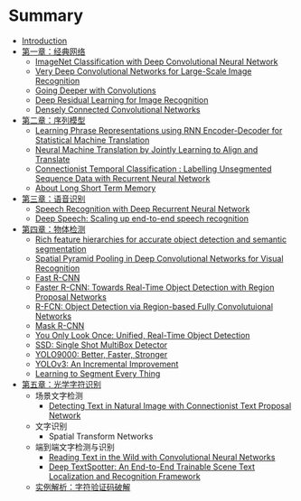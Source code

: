 # Summary

* [Introduction](README.md)
* [第一章：经典网络](di-yi-zhang-ff1a-jing-dian-wang-luo.md)
  * [ImageNet Classification with Deep Convolutional Neural Network](di-yi-zhang-ff1a-jing-dian-wang-luo/imagenet-classification-with-deep-convolutional-neural-networks.md)
  * [Very Deep Convolutional Networks for Large-Scale Image Recognition](di-yi-zhang-ff1a-jing-dian-wang-luo/very-deep-convolutional-networks-for-large-scale-image-recognition.md)
  * [Going Deeper with Convolutions](di-yi-zhang-ff1a-jing-dian-wang-luo/going-deeper-with-convolutions.md)
  * [Deep Residual Learning for Image Recognition](di-yi-zhang-ff1a-jing-dian-wang-luo/deep-residual-learning-for-image-recognition.md)
  * [Densely Connected Convolutional Networks](di-yi-zhang-ff1a-jing-dian-wang-luo/densely-connected-convolutional-networks.md)
* [第二章：序列模型](di-er-zhang-ff1a-xu-lie-mo-xing.md)
  * [Learning Phrase Representations using RNN Encoder-Decoder for Statistical Machine Translation](di-er-zhang-ff1a-xu-lie-mo-xing/learning-phrase-representations-using-rnn-encoder-decoder-for-statistical-machine-translation.md)
  * [Neural Machine Translation by Jointly Learning to Align and Translate ](di-er-zhang-ff1a-xu-lie-mo-xing/neural-machine-translation-by-jointly-learning-to-align-and-translate.md)
  * [Connectionist Temporal Classification : Labelling Unsegmented Sequence Data with Recurrent Neural Network](di-er-zhang-ff1a-xu-lie-mo-xing/connectionist-temporal-classification-labelling-unsegmented-sequence-data-with-recurrent-neural-networks.md)
  * [About Long Short Term Memory](di-er-zhang-ff1a-xu-lie-mo-xing/about-long-short-term-memory.md)
* [第三章：语音识别](di-san-zhang-ff1a-yu-yin-shi-bie.md)
  * [Speech Recognition with Deep Recurrent Neural Network](di-san-zhang-ff1a-yu-yin-shi-bie/speech-recognition-with-deep-recurrent-neural-network.md)
  * [Deep Speech: Scaling up end-to-end speech recognition](di-san-zhang-ff1a-yu-yin-shi-bie/deep-speech-scaling-up-end-to-end-speech-recognition.md)
* [第四章：物体检测](chapter1.md)
  * [Rich feature hierarchies for accurate object detection and semantic segmentation](chapter1/rich-feature-hierarchies-for-accurate-object-detection-and-semantic-segmentation.md)
  * [Spatial Pyramid Pooling in Deep Convolutional Networks for Visual Recognition](chapter1/spatial-pyramid-pooling-in-deep-convolutional-networks-for-visual-recognition.md)
  * [Fast R-CNN](chapter1/fast-r-cnn.md)
  * [Faster R-CNN: Towards Real-Time Object Detection with Region Proposal Networks](chapter1/faster-r-cnn-towards-real-time-object-detection-with-region-proposal-networks.md)
  * [R-FCN: Object Detection via Region-based Fully Convolutuional Networks](chapter1/r-fcn-object-detection-via-region-based-fully-convolutuional-networks.md)
  * [Mask R-CNN](chapter1/mask-r-cnn.md)
  * [You Only Look Once: Unified, Real-Time Object Detection ](chapter1/you-only-look-once-unified-real-time-object-detection.md)
  * [SSD: Single Shot MultiBox Detector](chapter1/ssd-single-shot-multibox-detector.md)
  * [YOLO9000: Better, Faster, Stronger](chapter1/yolo9000-better-faster-stronger.md)
  * [YOLOv3: An Incremental Improvement](chapter1/yolov3-an-incremental-improvement.md)
  * [Learning to Segment Every Thing](chapter1/learning-to-segment-every-thing.md)
* [第五章：光学字符识别](di-wu-zhang-ff1a-guang-xue-zi-fu-shi-bie.md)
  * 场景文字检测
    * [Detecting Text in Natural Image with Connectionist Text Proposal Network](chapter1/detecting-text-in-natural-image-with-connectionist-text-proposal-network.md)
  * 文字识别
    * Spatial Transform Networks
  * 端到端文字检测与识别
    * [Reading Text in the Wild with Convolutional Neural Networks](chapter1/reading-text-in-the-wild-with-convolutional-neural-networks.md)
    * [Deep TextSpotter: An End-to-End Trainable Scene Text Localization and Recognition Framework](chapter1/deep-textspotter-an-end-to-end-trainable-scene-text-localization-and-recognition-framework.md)
  * [实例解析：字符验证码破解](chapter1/shi-li-jie-xi-ff1a-yan-zheng-ma-po-jie.md)




